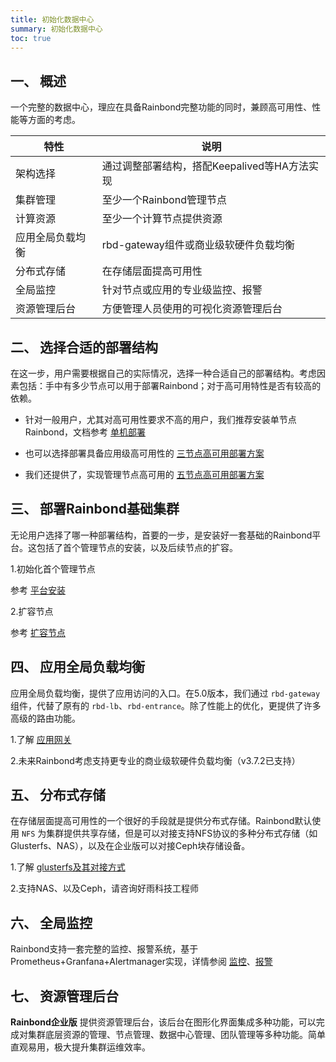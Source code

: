 ```yaml
---
title: 初始化数据中心
summary: 初始化数据中心
toc: true
---
```


## 一、 概述

一个完整的数据中心，理应在具备Rainbond完整功能的同时，兼顾高可用性、性能等方面的考虑。

|特性|说明|
|----|----|
|架构选择|通过调整部署结构，搭配Keepalived等HA方法实现|
|集群管理|至少一个Rainbond管理节点|
|计算资源|至少一个计算节点提供资源|
|应用全局负载均衡|rbd-gateway组件或商业级软硬件负载均衡|
|分布式存储|在存储层面提高可用性|
|全局监控|针对节点或应用的专业级监控、报警|
|资源管理后台|方便管理人员使用的可视化资源管理后台|

## 二、 选择合适的部署结构

在这一步，用户需要根据自己的实际情况，选择一种合适自己的部署结构。考虑因素包括：手中有多少节点可以用于部署Rainbond；对于高可用特性是否有较高的依赖。

- 针对一般用户，尤其对高可用性要求不高的用户，我们推荐安装单节点Rainbond，文档参考 [单机部署](../getting-started/online-installation.html)

- 也可以选择部署具备应用级高可用性的 [三节点高可用部署方案](cluster-management/three-nodes-deployment.html)

- 我们还提供了，实现管理节点高可用的 [五节点高可用部署方案](cluster-management/five-nodes-deployment.html)

## 三、 部署Rainbond基础集群

无论用户选择了哪一种部署结构，首要的一步，是安装好一套基础的Rainbond平台。这包括了首个管理节点的安装，以及后续节点的扩容。

1.初始化首个管理节点

参考 [平台安装](../getting-started/online-installation.html)

2.扩容节点

参考 [扩容节点](cluster-management/add-node.html)

## 四、 应用全局负载均衡

应用全局负载均衡，提供了应用访问的入口。在5.0版本，我们通过 `rbd-gateway` 组件，代替了原有的 `rbd-lb`、`rbd-entrance`。除了性能上的优化，更提供了许多高级的路由功能。

1.了解 [应用网关](../user-manual/gateway/traffic-control.html)

2.未来Rainbond考虑支持更专业的商业级软硬件负载均衡（v3.7.2已支持）

## 五、 分布式存储

在存储层面提高可用性的一个很好的手段就是提供分布式存储。Rainbond默认使用 `NFS` 为集群提供共享存储，但是可以对接支持NFS协议的多种分布式存储（如Glusterfs、NAS），以及在企业版可以对接Ceph块存储设备。

1.了解 [glusterfs及其对接方式](storage/GlusterFS/introduce.html)

2.支持NAS、以及Ceph，请咨询好雨科技工程师

## 六、 全局监控

Rainbond支持一套完整的监控、报警系统，基于Prometheus+Granfana+Alertmanager实现，详情参阅 [监控](monitor/monitor.html)、[报警](monitor/alerting.html)

## 七、 资源管理后台

**Rainbond企业版** 提供资源管理后台，该后台在图形化界面集成多种功能，可以完成对集群底层资源的管理、节点管理、数据中心管理、团队管理等多种功能。简单直观易用，极大提升集群运维效率。